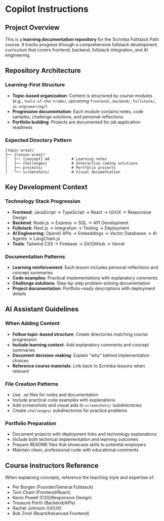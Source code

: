 # Copilot Instructions

## Project Overview

This is a **learning documentation repository** for the Scrimba Fullstack Path course. It tracks progress through a comprehensive fullstack development curriculum that covers frontend, backend, fullstack integration, and AI engineering.

## Repository Architecture

### Learning-First Structure
- **Topic-based organization**: Content is structured by course modules (e.g., `tools-of-the-trade/`, upcoming `frontend/`, `backend/`, `fullstack/`, `ai-engineering/`)
- **Progressive documentation**: Each module contains notes, code samples, challenge solutions, and personal reflections
- **Portfolio building**: Projects are documented for job application readiness

### Expected Directory Pattern
```
{topic-area}/
├── {lesson-area}/
│   ├── {concept}.md          # Learning notes
│   ├── challenges/           # Interactive coding solutions
│   ├── projects/             # Portfolio projects
│   └── screenshots/          # Visual documentation
```

## Key Development Context

### Technology Stack Progression
- **Frontend**: JavaScript → TypeScript → React → UI/UX → Responsive Design
- **Backend**: Node.js → Express → SQL → API Development  
- **Fullstack**: Next.js → Integration → Testing → Deployment
- **AI Engineering**: OpenAI APIs → Embeddings → Vector Databases → AI Agents → LangChain.js
- **Tools**: Tailwind CSS → Firebase → Git/GitHub → Vercel

### Documentation Patterns
- **Learning reinforcement**: Each lesson includes personal reflections and concept summaries
- **Code examples**: Practical implementations with explanatory comments
- **Challenge solutions**: Step-by-step problem-solving documentation
- **Project documentation**: Portfolio-ready descriptions with deployment details

## AI Assistant Guidelines

### When Adding Content
- **Follow topic-based structure**: Create directories matching course progression
- **Include learning context**: Add explanatory comments and concept summaries
- **Document decision-making**: Explain "why" behind implementation choices
- **Reference course materials**: Link back to Scrimba lessons when relevant

### File Creation Patterns
- Use `.md` files for notes and documentation
- Include practical code examples with explanations
- Add screenshots and visual aids to `screenshots/` subdirectories
- Create `challenges/` subdirectories for practice problems

### Portfolio Preparation
- Document projects with deployment links and technology explanations
- Include both technical implementation and learning outcomes
- Prepare README files that showcase skills to potential employers
- Maintain clean, professional code with educational comments

## Course Instructors Reference
When explaining concepts, reference the teaching style and expertise of:
- Per Borgen (Founder/General Fullstack)
- Tom Chant (Frontend/React)  
- Kevin Powell (CSS/Responsive Design)
- Treasure Porth (Backend/APIs)
- Rachel Johnson (UI/UX)
- Bob Ziroll (React/Advanced Frontend)